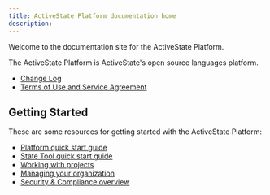 ```yaml
---
title: ActiveState Platform documentation home
description: 
---
```


Welcome to the documentation site for the ActiveState Platform.

The ActiveState Platform is ActiveState's open source languages platform.

* [Change Log](/changes/)
* [Terms of Use and Service Agreement](/license/)

## Getting Started

These are some resources for getting started with the ActiveState Platform:

* [Platform quick start guide](/start)
* [State Tool quick start guide](/start/quick-start/state-tool/)
* [Working with projects](/projects/)
* [Managing your organization](/organizations/)
* [Security & Compliance overview](/security/)
